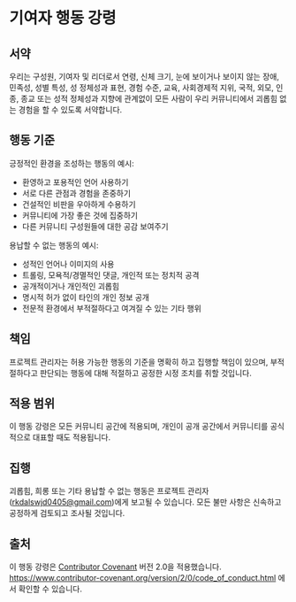 # 기여자 행동 강령

## 서약

우리는 구성원, 기여자 및 리더로서 연령, 신체 크기, 눈에 보이거나 보이지 않는 장애, 민족성, 성별 특성, 성 정체성과 표현, 경험 수준, 교육, 사회경제적 지위, 국적, 외모, 인종, 종교 또는 성적 정체성과 지향에 관계없이 모든 사람이 우리 커뮤니티에서 괴롭힘 없는 경험을 할 수 있도록 서약합니다.

## 행동 기준

긍정적인 환경을 조성하는 행동의 예시:

* 환영하고 포용적인 언어 사용하기
* 서로 다른 관점과 경험을 존중하기
* 건설적인 비판을 우아하게 수용하기
* 커뮤니티에 가장 좋은 것에 집중하기
* 다른 커뮤니티 구성원들에 대한 공감 보여주기

용납할 수 없는 행동의 예시:

* 성적인 언어나 이미지의 사용
* 트롤링, 모욕적/경멸적인 댓글, 개인적 또는 정치적 공격
* 공개적이거나 개인적인 괴롭힘
* 명시적 허가 없이 타인의 개인 정보 공개
* 전문적 환경에서 부적절하다고 여겨질 수 있는 기타 행위

## 책임

프로젝트 관리자는 허용 가능한 행동의 기준을 명확히 하고 집행할 책임이 있으며, 부적절하다고 판단되는 행동에 대해 적절하고 공정한 시정 조치를 취할 것입니다.

## 적용 범위

이 행동 강령은 모든 커뮤니티 공간에 적용되며, 개인이 공개 공간에서 커뮤니티를 공식적으로 대표할 때도 적용됩니다.

## 집행

괴롭힘, 희롱 또는 기타 용납할 수 없는 행동은 프로젝트 관리자(rkdalswjd0405@gmail.com)에게 보고될 수 있습니다. 모든 불만 사항은 신속하고 공정하게 검토되고 조사될 것입니다.

## 출처

이 행동 강령은 [Contributor Covenant][homepage] 버전 2.0을 적용했습니다.
https://www.contributor-covenant.org/version/2/0/code_of_conduct.html 에서 확인할 수 있습니다.

[homepage]: https://www.contributor-covenant.org